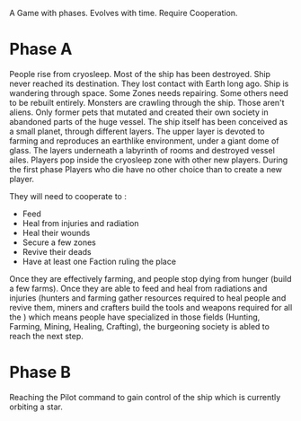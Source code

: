 A Game with phases. Evolves with time. Require Cooperation.

# Phase A

People rise from cryosleep. Most of the ship has been destroyed. Ship never reached its destination. They lost contact with Earth long ago. Ship is wandering through space. Some Zones needs repairing. Some others need to be rebuilt entirely. Monsters are crawling through the ship.
Those aren't aliens. Only former pets that mutated and created their own society in abandoned parts of the huge vessel.
The ship itself has been conceived as a small planet, through different layers.
The upper layer is devoted to farming and reproduces an earthlike environment, under a giant dome of glass.
The layers underneath a labyrinth of rooms and destroyed vessel ailes.
Players pop inside the cryosleep zone with other new players.
During the first phase Players who die have no other choice than to create a new player.

They will need to cooperate to :

*   Feed
*   Heal from injuries and radiation
*   Heal their wounds
*   Secure a few zones
*   Revive their deads
*   Have at least one Faction ruling the place

Once they are effectively farming, and people stop dying from hunger (build a few farms). Once they are able to feed and heal from radiations and injuries (hunters and farming gather resources required to heal people and revive them, miners and crafters build the tools and weapons required for all the ) which means people have specialized in those fields (Hunting, Farming, Mining, Healing, Crafting), the burgeoning society is abled to reach the next step.

# Phase B

Reaching the Pilot command to gain control of the ship which is currently orbiting a star.

